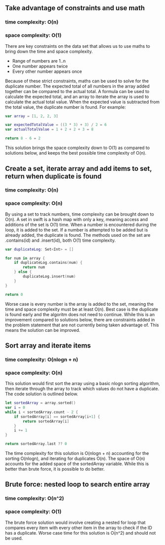 ## Take advantage of constraints and use math
### time complexity: O(n)
### space complexity: O(1)

There are key constraints on the data set that allows us to use maths to bring down the time and space complexity.
* Range of numbers are 1..n
* One number appears twice
* Every other number appears once

Because of these strict constraints, maths can be used to solve for the duplicate number. The expected total of all numbers in the array added together can be compared to the actual total. A formula can be used to calculate the expected total, and an array to iterate the array is used to calculate the actual total value. When the expected value is subtracted from the total value, the duplicate number is found. For example:
```swift
var array = [1, 2, 2, 3]

var expectedTotalValue = ((3 * 3) + 3) / 2 = 6
var actualTotalValue = 1 + 2 + 2 + 3 = 8

return 8 - 6 = 2
```

This solution brings the space complexity down to O(1) as compared to solutions below, and keeps the best possible time complexity of O(n).

## Create a set, iterate array and add items to set, return when duplicate is found
### time complexity: O(n)
### space complexity: O(n)

By using a set to track numbers, time complexity can be brought down to O(n). A set in swift is a hash map with only a key, meaning access and additions of the set is O(1) time. When a number is encountered during the loop, it is added to the set. If a number is attempted to be added but is already added, the duplicate is found. The methods used on the set are .contains(id) and .insert(id), both O(1) time complexity. 

```swift
var duplicateLog: Set<Int> = []

for num in array {
    if duplicateLog.contains(num) {
        return num
    } else {
        duplicateLog.insert(num)
    }
}

return 0
```

Worse case is every number is the array is added to the set, meaning the time and space complexity must be at least O(n). Best case is the duplicate is found early and the algoritm does not need to continue. While this is an improvement compared to solutions below, there are constraints added in the problem statement that are not currently being taken advantage of. This means the solution can be improved.

## Sort array and iterate items
### time complexity: O(nlogn + n)
### space complexity: O(n)

This solution would first sort the array using a basic nlogn sorting algorithm, then iterate through the array to track which values do not have a duplicate. The code solution is outlined below.

```swift
let sortedArray = array.sorted()
var i = 0
while i < sortedArray.count - 2 {
    if sortedArray[i] == sortedArray[i+1] {
        return sortedArray[i]
    }
    i += 1
}

return sortedArray.last ?? 0
```

The time complexity for this solution is O(nlogn + n) accounting for the sorting O(nlogn), and iterating for duplicates O(n). The space of O(n) accounts for the added space of the sortedArray variable. While this is better than brute force, it is possible to do better.

## Brute force: nested loop to search entire array
### time complexity: O(n^2)
### space complexity: O(1)

The brute force solution would involve creating a nested for loop that compares every item with every other item in the array to check if the ID has a duplicate. Worse case time for this solution is O(n^2) and should not be used.
